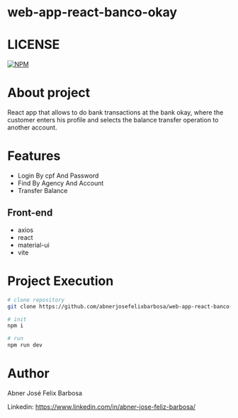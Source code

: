 # web-app-react-banco-okay

# LICENSE
[![NPM](https://img.shields.io/npm/l/react)](https://github.com/abnerjosefelixbarbosa/web-app-react-banco-okay/blob/main/LICENSE)

# About project

React app that allows to do bank transactions at the bank okay, where the customer enters his profile and selects the balance transfer operation to another account.

# Features

- Login By cpf And Password
- Find By Agency And Account
- Transfer Balance

## Front-end

- axios
- react
- material-ui
- vite

# Project Execution

```bash
# clone repository
git clone https://github.com/abnerjosefelixbarbosa/web-app-react-banco-okay.git

# init
npm i

# run
npm run dev
```
# Author

Abner José Felix Barbosa

Linkedin: https://www.linkedin.com/in/abner-jose-feliz-barbosa/


